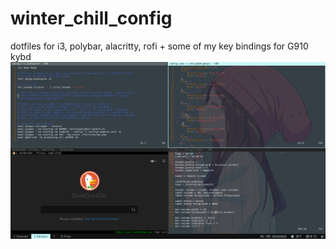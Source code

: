 # winter_chill_config
dotfiles for i3, polybar, alacritty, rofi + some of my key bindings for G910 kybd
[![screenshot](https://github.com/Kira060200/winter_chill_config/blob/master/screenshot_20201026_185211.png)](https://github.com/Kira060200/winter_chill_config/blob/master/screenshot_20201026_185211.png)

